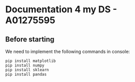 # Documentation 4 my DS - A01275595

## Before starting
We need to implement the following commands in console:
```
pip install matplotlib
pip install numpy
pip install sklearn
pip install pandas
```